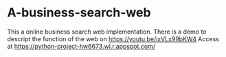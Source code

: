 # A-business-search-web

This a online business search web implementation. 
There is a demo to descript the function of the web on https://youtu.be/ixVLx99bKW4
Access at https://python-project-hw6673.wl.r.appspot.com/

